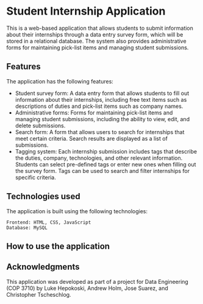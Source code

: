 # Student Internship Application

This is a web-based application that allows students to submit information about their internships through a data entry survey form, which will be stored in a relational database. The system also provides administrative forms for maintaining pick-list items and managing student submissions.

## Features

The application has the following features:

* Student survey form: A data entry form that allows students to fill out information about their internships, including free text items such as descriptions of duties and pick-list items such as company names.
* Administrative forms: Forms for maintaining pick-list items and managing student submissions, including the ability to view, edit, and delete submissions.
* Search form: A form that allows users to search for internships that meet certain criteria. Search results are displayed as a list of submissions.
* Tagging system: Each internship submission includes tags that describe the duties, company, technologies, and other relevant information. Students can select pre-defined tags or enter new ones when filling out the survey form. Tags can be used to search and filter internships for specific criteria.
    
## Technologies used

The application is built using the following technologies:

    Frontend: HTML, CSS, JavaScript
    Database: MySQL

## How to use the application


## Acknowledgments

This application was developed as part of a project for Data Engineering (COP 3710) by Luke Hepokoski, Andrew Holm, Jose Suarez, and Christopher Tscheschlog.
